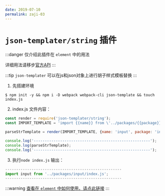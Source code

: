```yaml
---
date: 2019-07-10
permalink: zaji-03
---
```


# `json-templater/string` 插件

:::danger
仅介绍此插件在 `element` 中的用法

详细用法请移步[官方API](https://www.npmjs.com/package/json-templater)
:::

:::tip
`json-templater` 可以在js和json对象上进行胡子样式模板替换
:::

1. 先搭建环境
```shell
$ npm init -y && npm i -D webpack webpack-cli json-template && touch index.js
```

2. index.js 文件内容：
```javascript
const render = require('json-templater/string');
const IMPORT_TEMPLATE = 'import {{name}} from \'../packages/{{package}}/index.js\';';

parseStrTemplate = render(IMPORT_TEMPLATE, {name: 'input', package: 'input'});

console.log('-----------------------------------------------------');
console.log(parseStrTemplate);
console.log('-----------------------------------------------------');
```

3. 执行`node index.js`
输出：
```js
-----------------------------------------------------
import input from '../packages/input/index.js';
-----------------------------------------------------
```

:::warning
[查看在 `element` 中如何使用，请点此链接](/ele-02/#node-build-bin-build-entry-js)
:::
